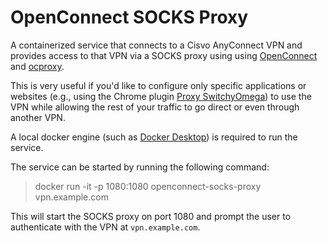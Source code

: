 OpenConnect SOCKS Proxy
=======================

A containerized service that connects to a Cisvo AnyConnect VPN and provides access to that VPN via a SOCKS proxy using using [OpenConnect](https://github.com/openconnect) and [ocproxy](https://github.com/cernekee/ocproxy).

This is very useful if you'd like to configure only specific applications or websites (e.g., using the Chrome plugin [Proxy SwitchyOmega](https://chrome.google.com/webstore/detail/proxy-switchyomega/padekgcemlokbadohgkifijomclgjgif?hl=en)) to use the VPN while allowing the rest of your traffic to go direct or even through another VPN.

A local docker engine (such as [Docker Desktop](https://www.docker.com/products/docker-desktop)) is required to run the service.

The service can be started by running the following command:
> docker run -it -p 1080:1080 openconnect-socks-proxy vpn.example.com

This will start the SOCKS proxy on port 1080 and prompt the user to authenticate with the VPN at `vpn.example.com`.